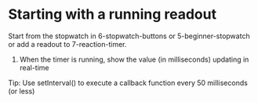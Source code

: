 # Starting with a running readout

Start from the stopwatch in 6-stopwatch-buttons or 5-beginner-stopwatch or add a readout to 7-reaction-timer.

1. When the timer is running, show the value (in milliseconds) updating in real-time

Tip:
Use setInterval() to execute a callback function every 50 milliseconds (or less)
